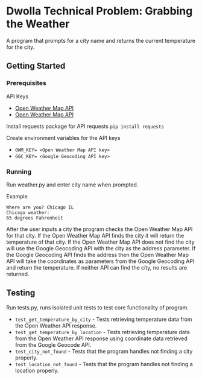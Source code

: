 # Dwolla Technical Problem: Grabbing the Weather
A program that prompts for a city name and returns the current temperature for the city.

## Getting Started
### Prerequisites
API Keys
* [Open Weather Map API](http://openweathermap.org/appid)
* [Open Weather Map API](http://openweathermap.org/appid)

Install requests package for API requests 
```pip install requests```

Create environment variables for the API keys
* ```OWM_KEY= <Open Weather Map API key>```
* ```GGC_KEY= <Google Geocoding API key>```
### Running
Run weather.py and enter city name when prompted.

Example
```
Where are you? Chicago IL 
Chicago weather:
65 degrees Fahrenheit 
```

After the user inputs a city the program checks the Open Weather Map API for that city. If the Open Weather Map API finds the city it will return the temperature of that city. If the Open Weather Map API does not find the city will use the Google Geocoding API with the city as the address parameter. If the Google Geocoding API finds the address then the Open Weather Map API will take the coordinates as parameters from the Google Geocoding API and return the temperature. If neither API can find the city, no results are returned.

## Testing
Run tests.py, runs isolated unit tests to test core functionality of program.

* ```test_get_temperature_by_city``` - Tests retrieving temperature data from the Open Weather API response.
* ```test_get_temperature_by_location``` - Tests retrieving temperature data from the Open Weather API response using coordinate data retrieved from the Google Geocode API.
* ```test_city_not_found``` - Tests that the program handles not finding a city properly.
* ```test_location_not_found``` - Tests that the program handles not finding a location properly.